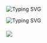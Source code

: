 ![Typing SVG](https://readme-typing-svg.demolab.com?font=Fira+Code&pause=1000&width=500&lines=👋Hey!😉+Welcome+To+Kelvin's+Space+Here😎.+;I'm+an+Interactive+Developer👌👨‍💻.)

![Typing SVG](https://readme-typing-svg.demolab.com?font=Fira+Code&pause=1000&width=500&lines=Code+architect+weaving+dreams+into+reality.+I+don't+just+write+code;I+sculpt+it+with+intention.+An+advocate+for+clean,+scalable,+and+modular+solutions.+Open-source+enthusiast+with+a+love+for+contributing+to+impactful+projects.+When+I'm+not+pushing+commits,+you'll+find+me+exploring+the+realms+of+technology,+always+seeking+the+next+challenge+to+conquer)


<div style="margin-top:20px;">
  <p>
    <a href="https://github.com/kelvin-go-get">
      <img src="https://komarev.com/ghpvc/?username=kelvin-go-get&color=blue&style=flat)" />
    </a>
  </p>
</div>
<!-- Feel free to connect👇

* [Linkedin](https://www.linkedin.com/in/kelvin-njuiri-aa65842b1/)
  &   [Mail](mailto:knjuiri@gmail.com) 
* 👨‍💻 [Portfolio](https://kelvin-njuiri.vercel.app/)

## 🍺 Buy Me a Beer 😄

If you find my code refreshing or just want to share a virtual beer, you can do so here: [![Buy Me a Beer](https://img.shields.io/badge/Buy%20Me%20a%20Beer-🍺-brightgreen?style=flat)](https://www.buymeacoffee.com/knjuiriw)

And if you prefer coffee, check out here: [![☕ Buy Me a Coffee](https://img.shields.io/badge/Buy%20Me%20a%20coffee-☕-brown?style=flat)](https://www.buymeacoffee.com/knjuiriw) -->
